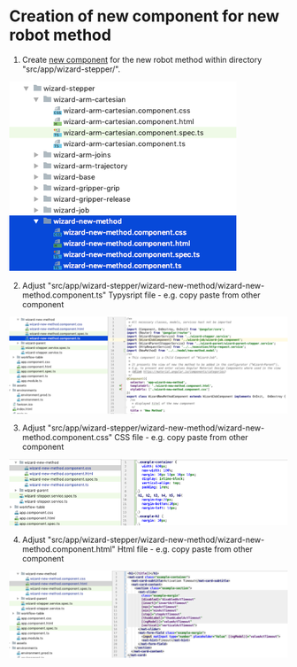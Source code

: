 # Creation of new component for new robot method  

1. Create [new component](../../components/WizardNewMethodComponent.html) for the new robot method within directory "src/app/wizard-stepper/".     

![Screenshot-1](../../screenshots/steps/new-method-component-create.png)    

2. Adjust "src/app/wizard-stepper/wizard-new-method/wizard-new-method.component.ts" Typysript file - e.g. copy paste from other component     

![Screenshot-1](../../screenshots/steps/new-method-component-ts.png)    

3. Adjust "src/app/wizard-stepper/wizard-new-method/wizard-new-method.component.css" CSS file - e.g. copy paste from other component    

![Screenshot-1](../../screenshots/steps/new-method-component-css.png)   

4. Adjust "src/app/wizard-stepper/wizard-new-method/wizard-new-method.component.html" Html file - e.g. copy paste from other component    

![Screenshot-1](../../screenshots/steps/new-method-component-html.png)  
   



      


